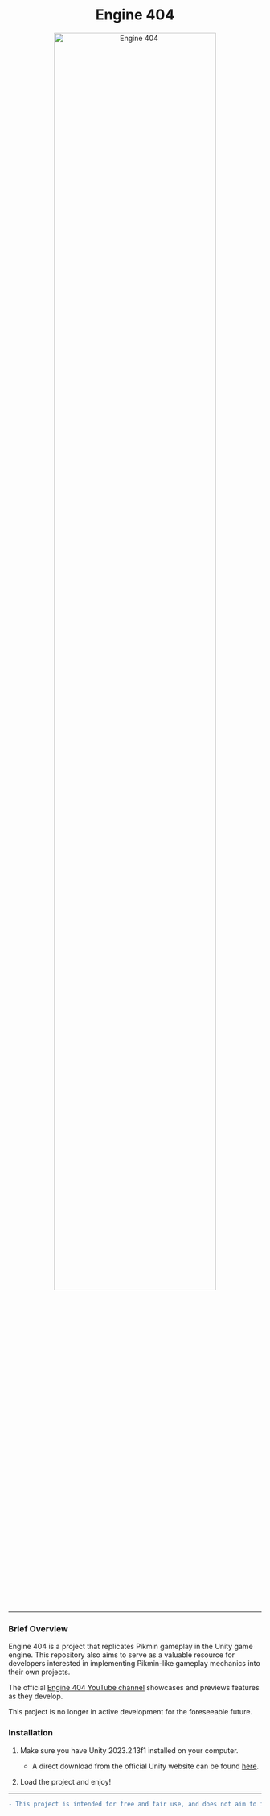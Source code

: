 <div align="center">
  <h1>Engine 404</h1>
  <img src="404.png" alt="Engine 404" style="width: 80%;">
</div>

---

### Brief Overview

Engine 404 is a project that replicates Pikmin gameplay in the Unity game engine. This repository also aims to serve as a valuable resource for developers interested in implementing Pikmin-like gameplay mechanics into their own projects.

The official [Engine 404 YouTube channel](https://www.youtube.com/@engine404) showcases and previews features as they develop.

This project is no longer in active development for the foreseeable future.

### Installation

1) Make sure you have Unity 2023.2.13f1 installed on your computer.  
   - A direct download from the official Unity website can be found [here](https://unity.com/releases/editor/whats-new/2023.2.13).
  
2) Load the project and enjoy!

---

```diff
- This project is intended for free and fair use, and does not aim to infringe upon any copyright laws.
```
